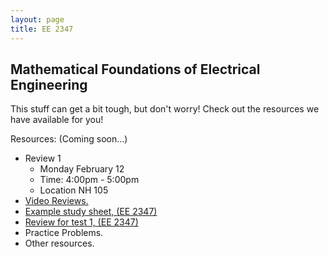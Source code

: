 ```yaml
---
layout: page
title: EE 2347
---
```


## Mathematical Foundations of Electrical Engineering

This stuff can get a bit tough, but don't worry!
Check out the resources we have available for you!

Resources: (Coming soon...)
- Review 1
  - Monday February 12
  - Time: 4:00pm - 5:00pm
  - Location NH 105
- [Video Reviews.](https://youtube.com/channel/UCV0OmOABl9S8e4QHvtNHLow)
- <a href="/files/resources/Math_Found_Review_Cheat_Sheet_CH13.pdf" download>Example study sheet, (EE 2347)</a>
- <a href="/files/ee2347/Math_Found Review.pdf" download>Review for test 1, (EE 2347)</a>
- Practice Problems.
- Other resources.
